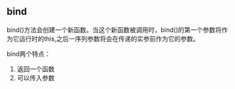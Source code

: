 ## bind
bind()方法会创建一个新函数。当这个新函数被调用时，bind()的第一个参数将作为它运行时的this,之后一序列参数将会在传递的实参前作为它的参数。

bind两个特点：
1. 返回一个函数
2. 可以传入参数